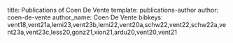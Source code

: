 title: Publications of Coen De Vente
template: publications-author
author: coen-de-vente
author_name: Coen De Vente
bibkeys: vent18,vent21a,lemi23,vent23b,lemi22,vent20a,schw22,vent22,schw22a,vent23a,vent23c,less20,gonz21,xion21,ardu20,vent20,vent21